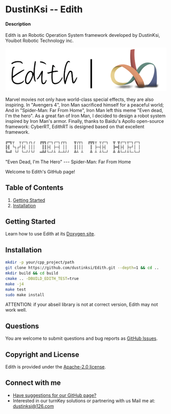 # DustinKsi -- Edith

#### Description
Edith is an Robotic Operation System framework developed by DustinKsi, Youibot Robotic Technology inc.

![Edith RT logo](docs/images/EidthLogo.png)

Marvel movies not only have world-class special effects, they are also inspiring. In "Avengers 4", Iron Man sacrificed himself for a peaceful world; And in "Spider-Man: Far From Home", Iron Man left this meme "Even dead, I'm the hero". As a great fan of Iron Man, I decided to design a robot system inspired by Iron Man's armor.
Finally, thanks to Baidu's Apollo open-source framework: CyberRT, EdithRT is designed based on that excellent framework.

```
╔═╗┬  ┬┌─┐┌┐┌  ╔╦╗┌─┐┌─┐┌┬┐   ╦┌┬┐  ╔╦╗┬ ┬┌─┐  ╦ ╦┌─┐┬─┐┌─┐
║╣ └┐┌┘├┤ │││   ║║├┤ ├─┤ ││   ║│││   ║ ├─┤├┤   ╠═╣├┤ ├┬┘│ │
╚═╝ └┘ └─┘┘└┘  ═╩╝└─┘┴ ┴─┴┘┘  ╩┴ ┴   ╩ ┴ ┴└─┘  ╩ ╩└─┘┴└─└─┘
```
"Even Dead, I'm The Hero" --- Spider-Man: Far From Home

Welcome to Edith's GitHub page!


## Table of Contents

1. [Getting Started](#getting-started)
2. [Installation](#Installation)

## Getting Started
Learn how to use Edith at its [Doxygen site](http://dustinksi.cn/edith/docs).

## Installation
```bash
mkdir -p your/cpp_project/path
git clone https://github.com/dustinksi/Edith.git --depth=1 && cd .. 
mkdir build && cd build
cmake .. -DBUILD_EDITH_TEST=true
make -j4
make test
sudo make install
```
ATTENTION: if your abseil library is not at correct version, Edith may not work well.

## Questions

You are welcome to submit questions and bug reports as [GitHub Issues](https://github.com/dustinksi/Edith/issues).

## Copyright and License

Edith is provided under the [Apache-2.0 license](https://github.com/dustinksi/Edith/blob/master/LICENSE).

## Connect with me
* [Have suggestions for our GitHub page?](https://github.com/dustinksi/Edith/issues)
* Interested in our turnKey solutions or partnering with us Mail me at: [dustinksi@126.com](mailto:dustinksi@126.com)